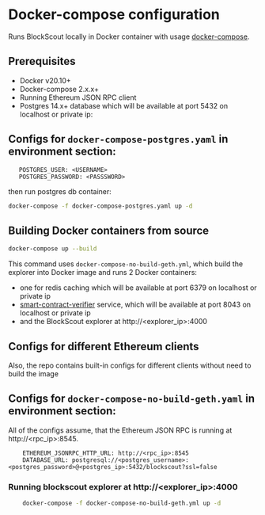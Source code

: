 # Docker-compose configuration

Runs BlockScout locally in Docker container with usage [docker-compose](https://github.com/docker/compose).

## Prerequisites

- Docker v20.10+
- Docker-compose 2.x.x+
- Running Ethereum JSON RPC client
- Postgres 14.x+ database which will be available at port 5432 on localhost or private ip:

## Configs for `docker-compose-postgres.yaml` in environment section:
```      
   POSTGRES_USER: <USERNAME>
   POSTGRES_PASSWORD: <PASSSWORD>
```
then run postgres db container:

```bash
docker-compose -f docker-compose-postgres.yaml up -d
```

## Building Docker containers from source

```bash
docker-compose up --build
```

This command uses `docker-compose-no-build-geth.yml`, which build the explorer into Docker image and runs 2 Docker containers:
- one for redis caching which will be available at port 6379 on localhost or private ip
- [smart-contract-verifier](https://github.com/blockscout/blockscout-rs/) service, which will be available at port 8043 on localhost or private ip
- and the BlockScout explorer at http://<explorer_ip>:4000

## Configs for different Ethereum clients

Also, the repo contains built-in configs for different clients without need to build the image

## Configs for `docker-compose-no-build-geth.yaml` in environment section:

All of the configs assume, that the Ethereum JSON RPC is running at http://<rpc_ip>:8545.

```
    ETHEREUM_JSONRPC_HTTP_URL: http://<rpc_ip>:8545
    DATABASE_URL: postgresql://<postgres_username>:<postgres_password>@<postgres_ip>:5432/blockscout?ssl=false
```
### Running blockscout explorer at http://<explorer_ip>:4000
```bash
    docker-compose -f docker-compose-no-build-geth.yml up -d
```
